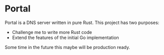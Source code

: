 # Portal

Portal is a DNS server written in pure Rust. This project has two purposes:

- Challenge me to write more Rust code
- Extend the features of the initial Go implementation

Some time in the future this maybe will be production ready.
